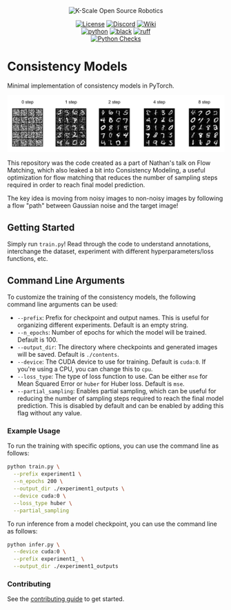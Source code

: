 <p align="center">
  <picture>
    <img alt="K-Scale Open Source Robotics" src="https://media.kscale.dev/kscale-open-source-header.png" style="max-width: 100%;">
  </picture>
</p>

<div align="center">

[![License](https://img.shields.io/badge/license-MIT-green)](https://github.com/kscalelabs/ksim/blob/main/LICENSE)
[![Discord](https://img.shields.io/discord/1224056091017478166)](https://discord.gg/k5mSvCkYQh)
[![Wiki](https://img.shields.io/badge/wiki-humanoids-black)](https://humanoids.wiki)
<br />
[![python](https://img.shields.io/badge/-Python_3.11-blue?logo=python&logoColor=white)](https://github.com/pre-commit/pre-commit)
[![black](https://img.shields.io/badge/Code%20Style-Black-black.svg?labelColor=gray)](https://black.readthedocs.io/en/stable/)
[![ruff](https://img.shields.io/badge/Linter-Ruff-red.svg?labelColor=gray)](https://github.com/charliermarsh/ruff)
<br />
[![Python Checks](https://github.com/kscalelabs/min-consistency-models/actions/workflows/test.yml/badge.svg)](https://github.com/kscalelabs/min-consistency-models/actions/workflows/test.yml)

</div>

# Consistency Models

Minimal implementation of consistency models in PyTorch.

![Consistency models figure](assets/steps_figure.png)

This repository was the code created as a part of Nathan's talk on Flow Matching, which also leaked a bit into Consistency Modeling, a useful optimization for flow matching that reduces the number of sampling steps required in order to reach final model prediction.

The key idea is moving from noisy images to non-noisy images by following a flow "path" between Gaussian noise and the target image!

## Getting Started

Simply run `train.py`! Read through the code to understand annotations, interchange the dataset, experiment with different hyperparameters/loss functions, etc.

## Command Line Arguments

To customize the training of the consistency models, the following command line arguments can be used:

- `--prefix`: Prefix for checkpoint and output names. This is useful for organizing different experiments. Default is an empty string.
- `--n_epochs`: Number of epochs for which the model will be trained. Default is 100.
- `--output_dir`: The directory where checkpoints and generated images will be saved. Default is `./contents`.
- `--device`: The CUDA device to use for training. Default is `cuda:0`. If you're using a CPU, you can change this to `cpu`.
- `--loss_type`: The type of loss function to use. Can be either `mse` for Mean Squared Error or `huber` for Huber loss. Default is `mse`.
- `--partial_sampling`: Enables partial sampling, which can be useful for reducing the number of sampling steps required to reach the final model prediction. This is disabled by default and can be enabled by adding this flag without any value.

### Example Usage

To run the training with specific options, you can use the command line as follows:

```bash
python train.py \
  --prefix experiment1 \
  --n_epochs 200 \
  --output_dir ./experiment1_outputs \
  --device cuda:0 \
  --loss_type huber \
  --partial_sampling
```

To run inference from a model checkpoint, you can use the command line as follows:

```bash
python infer.py \
  --device cuda:0 \
  --prefix experiment1_ \
  --output_dir ./experiment1_outputs
```

### Contributing

See the [contributing guide](CONTRIBUTING.md) to get started.
